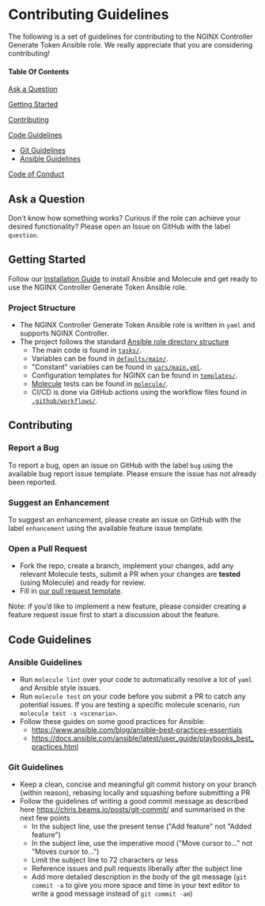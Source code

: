 # Contributing Guidelines

The following is a set of guidelines for contributing to the NGINX Controller Generate Token Ansible role. We really appreciate that you are considering contributing!

#### Table Of Contents

[Ask a Question](#ask-a-question)

[Getting Started](#getting-started)

[Contributing](#contributing)

[Code Guidelines](#code-guidelines)

* [Git Guidelines](#git-guidelines)
* [Ansible Guidelines](#ansible-guidelines)

[Code of Conduct](https://github.com/nginxinc/ansible_role_nginx_controller_generate_token/blob/main/CODE_OF_CONDUCT.md)

## Ask a Question

Don't know how something works? Curious if the role can achieve your desired functionality? Please open an Issue on GitHub with the label `question`.

## Getting Started

Follow our [Installation Guide](https://github.com/nginxinc/ansible_role_nginx_controller_generate_token/blob/main/README.md#Installation) to install Ansible and Molecule and get ready to use the NGINX Controller Generate Token Ansible role.

### Project Structure

* The NGINX Controller Generate Token Ansible role is written in `yaml` and supports NGINX Controller.
* The project follows the standard [Ansible role directory structure](https://docs.ansible.com/ansible/latest/user_guide/playbooks_reuse_roles.html)
  * The main code is found in [`tasks/`](https://github.com/nginxinc/ansible_role_nginx_controller_generate_token/blob/main/tasks/).
  * Variables can be found in [`defaults/main/`](https://github.com/nginxinc/ansible_role_nginx_controller_generate_token/blob/main/defaults/main/).
  * "Constant" variables can be found in [`vars/main.yml`](https://github.com/nginxinc/ansible_role_nginx_controller_generate_token/blob/main/vars/main.yml).
  * Configuration templates for NGINX can be found in [`templates/`](https://github.com/nginxinc/ansible_role_nginx_controller_generate_token/blob/main/templates/).
  * [Molecule](https://molecule.readthedocs.io/) tests can be found in [`molecule/`](https://github.com/nginxinc/ansible_role_nginx_controller_generate_token/blob/main/molecule/).
  * CI/CD is done via GitHub actions using the workflow files found in [`.github/workflows/`](https://github.com/nginxinc/ansible_role_nginx_controller_generate_token/blob/main/.github/workflows/).

## Contributing

### Report a Bug

To report a bug, open an issue on GitHub with the label `bug` using the available bug report issue template. Please ensure the issue has not already been reported.

### Suggest an Enhancement

To suggest an enhancement, please create an issue on GitHub with the label `enhancement` using the available feature issue template.

### Open a Pull Request

* Fork the repo, create a branch, implement your changes, add any relevant Molecule tests, submit a PR when your changes are **tested** (using Molecule) and ready for review.
* Fill in [our pull request template](https://github.com/nginxinc/ansible_role_nginx_controller_generate_token/blob/main/.github/pull_request_template.md).

Note: if you’d like to implement a new feature, please consider creating a feature request issue first to start a discussion about the feature.

## Code Guidelines

### Ansible Guidelines

* Run `molecule lint` over your code to automatically resolve a lot of `yaml` and Ansible style issues.
* Run `molecule test` on your code before you submit a PR to catch any potential issues. If you are testing a specific molecule scenario, run `molecule test -s <scenario>`.
* Follow these guides on some good practices for Ansible:
  * <https://www.ansible.com/blog/ansible-best-practices-essentials>
  * <https://docs.ansible.com/ansible/latest/user_guide/playbooks_best_practices.html>

### Git Guidelines

* Keep a clean, concise and meaningful git commit history on your branch (within reason), rebasing locally and squashing before submitting a PR
* Follow the guidelines of writing a good commit message as described here <https://chris.beams.io/posts/git-commit/> and summarised in the next few points
  * In the subject line, use the present tense ("Add feature" not "Added feature")
  * In the subject line, use the imperative mood ("Move cursor to..." not "Moves cursor to...")
  * Limit the subject line to 72 characters or less
  * Reference issues and pull requests liberally after the subject line
  * Add more detailed description in the body of the git message (`git commit -a` to give you more space and time in your text editor to write a good message instead of `git commit -am`)
